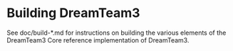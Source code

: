 Building DreamTeam3
=============

See doc/build-*.md for instructions on building the various
elements of the DreamTeam3 Core reference implementation of DreamTeam3.
